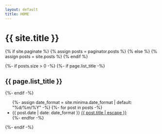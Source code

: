 ```yaml
---
layout: default
title: HOME
---
```


<div class="home">
  <h1>{{ site.title }}</h1>

  {% if site.paginate %}
    {% assign posts = paginator.posts %}
  {% else %}
    {% assign posts = site.posts %}
  {% endif %}

  {%- if posts.size > 0 -%}
    {%- if page.list_title -%}
      <h2 class="post-list-heading">{{ page.list_title }}</h2>
    {%- endif -%}
    <ul class="post-list">
      {%- assign date_format = site.minima.date_format | default: "%d/%m/%Y" -%}
      {%- for post in posts -%}
      <li>
        <span class="post-meta">{{ post.date | date: date_format }}</span>
          <a class="post-link" href="{{ post.url | relative_url }}">
            {{ post.title | escape }}
          </a>
      </li>
      {%- endfor -%}
    </ul>

  {%- endif -%}

</div>